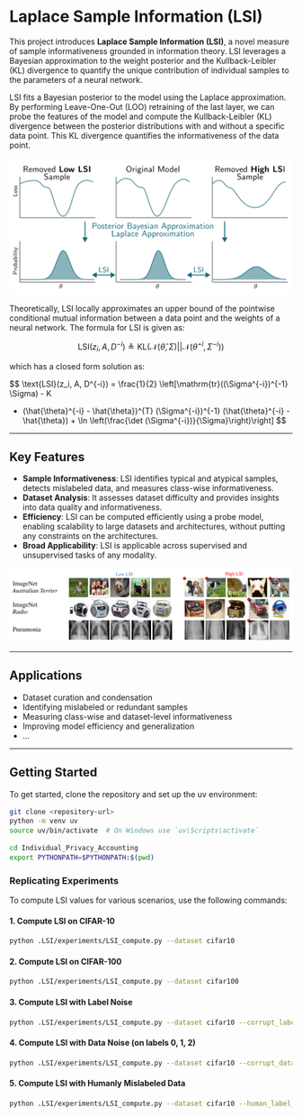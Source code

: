 # Laplace Sample Information (LSI)

This project introduces **Laplace Sample Information (LSI)**, a novel measure of sample informativeness grounded in information theory. LSI leverages a Bayesian approximation to the weight posterior and the Kullback-Leibler (KL) divergence to quantify the unique contribution of individual samples to the parameters of a neural network.


LSI fits a Bayesian posterior to the model using the Laplace approximation. By performing Leave-One-Out (LOO) retraining of the last layer, we can probe the features of the model and compute the Kullback-Leibler (KL) divergence between the posterior distributions with and without a specific data point. This KL divergence quantifies the informativeness of the data point.

![LSI Overview](Readme_data/concept.png)

Theoretically, LSI locally approximates an upper bound of the pointwise conditional mutual information between a data point and the weights of a neural network. The formula for LSI is given as:

$$
\text{LSI}(z_i, A, D^{-i}) \triangleq \mathsf{KL}(\mathcal{N}(\hat{\theta}, \Sigma) || \mathcal{N}(\hat{\theta}^{-i}, \Sigma^{-i}))
$$

which has a closed form solution as:

$$
\text{LSI}(z_i, A, D^{-i}) = 
\frac{1}{2} \left[\mathrm{tr}((\Sigma^{-i})^{-1} \Sigma) - K
+ (\hat{\theta}^{-i} - \hat{\theta})^{T} (\Sigma^{-i})^{-1} (\hat{\theta}^{-i} - \hat{\theta}) + \ln \left(\frac{\det (\Sigma^{-i})}{\Sigma}\right)\right]
$$

---

## Key Features
- **Sample Informativeness**: LSI identifies typical and atypical samples, detects mislabeled data, and measures class-wise informativeness.
- **Dataset Analysis**: It assesses dataset difficulty and provides insights into data quality and informativeness.
- **Efficiency**: LSI can be computed efficiently using a probe model, enabling scalability to large datasets and architectures, without putting any constraints on the architectures.
- **Broad Applicability**: LSI is applicable across supervised and unsupervised tasks of any modality.

![LSI Results](Readme_data/images.png)

---

## Applications
- Dataset curation and condensation
- Identifying mislabeled or redundant samples
- Measuring class-wise and dataset-level informativeness
- Improving model efficiency and generalization
- ...

---

## Getting Started
To get started, clone the repository and set up the uv environment:

```bash
git clone <repository-url>
python -m venv uv
source uv/bin/activate  # On Windows use `uv\Scripts\activate`

```

```bash
cd Individual_Privacy_Accounting
export PYTHONPATH=$PYTHONPATH:$(pwd)
```

### Replicating Experiments

To compute LSI values for various scenarios, use the following commands:

#### 1. Compute LSI on CIFAR-10
```bash
python .LSI/experiments/LSI_compute.py --dataset cifar10
```

#### 2. Compute LSI on CIFAR-100
```bash
python .LSI/experiments/LSI_compute.py --dataset cifar100
```

#### 3. Compute LSI with Label Noise
```bash
python .LSI/experiments/LSI_compute.py --dataset cifar10 --corrupt_label 0.2
```

#### 4. Compute LSI with Data Noise (on labels 0, 1, 2)
```bash
python .LSI/experiments/LSI_compute.py --dataset cifar10 --corrupt_data 0.1 --corrupt_data_label 0 1 2
```

#### 5. Compute LSI with Humanly Mislabeled Data
```bash
python .LSI/experiments/LSI_compute.py --dataset cifar10 --human_label_noise True
```